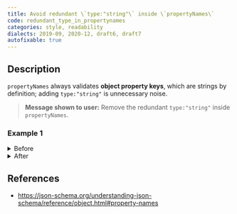 ```yaml
---
title: Avoid redundant \`type:"string"\` inside \`propertyNames\`
code: redundant_type_in_propertynames
categories: style, readability
dialects: 2019-09, 2020-12, draft6, draft7
autofixable: true
---
```


## Description
`propertyNames` always validates **object property keys**, which are strings by definition; adding `type:"string"` is unnecessary noise.

> **Message shown to user:**
> Remove the redundant `type:"string"` inside `propertyNames`.

### Example 1
<details><summary>Before</summary>

```json
{
  "$schema": "https://json-schema.org/draft/2020-12/schema",
  "type": "object",
  "propertyNames": {
    "type": "string",
    "pattern": "^S_"
  }
}
```
</details>

<details><summary>After</summary>

```json
{
  "$schema": "https://json-schema.org/draft/2020-12/schema",
  "type": "object",
  "propertyNames": {
    "pattern": "^S_"
  }
}
```
</details>

## References
* <https://json-schema.org/understanding-json-schema/reference/object.html#property-names>
